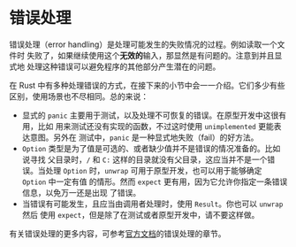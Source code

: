 # 错误处理

错误处理（error handling）是处理可能发生的失败情况的过程。例如读取一个文件时
失败了，如果继续使用这个**无效的**输入，那显然是有问题的。注意到并且显式地
处理这种错误可以避免程序的其他部分产生潜在的问题。

在 Rust 中有多种处理错误的方式，在接下来的小节中会一一介绍。它们多少有些
区别，使用场景也不尽相同。总的来说：

* 显式的 `panic` 主要用于测试，以及处理不可恢复的错误。在原型开发中这很有用，比如
  用来测试还没有实现的函数，不过这时使用 `unimplemented` 更能表达意图。另外在
  测试中，`panic` 是一种显式地失败（fail）的好方法。
* `Option` 类型是为了值是可选的、或者缺少值并不是错误的情况准备的。比如说寻找
  父目录时，`/` 和 `C:` 这样的目录就没有父目录，这应当并不是一个错误。当处理
  `Option` 时，`unwrap` 可用于原型开发，也可以用于能够确定 `Option` 中一定有值
  的情形。然而 `expect` 更有用，因为它允许你指定一条错误信息，以免万一还是出现
  了错误。
* 当错误有可能发生，且应当由调用者处理时，使用 `Result`。你也可以 `unwrap` 然后
  使用 `expect`，但是除了在测试或者原型开发中，请不要这样做。

有关错误处理的更多内容，可参考[官方文档][book]的错误处理的章节。

[book]: https://rustwiki.org/zh-CN/book/error-handling.html
